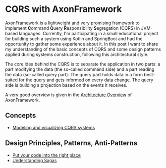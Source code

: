 # CQRS with AxonFramework

[AxonFramework](https://www.axonframework.org/) is a lightweight and very promising framework to implement **C**ommand **Q**uery **R**esponsibility **S**egregation \(CQRS\) in JVM-based languages. Currently, I'm participating in a small educational project for building such a system using Kotlin and SpringBoot and had the opportunity to gather some experience about it. In this post I want to share my understanding of the basic concepts of CQRS and some design patterns applied during systems construction, following this architectural style.

The core idea behind the CQRS is to separate the application in two parts: a part modifying the data \(the so-called command side\) and a part reading the data \(so-called query part\). The query part holds data in a form best-suited for the query and gets informed on every data change. The query side is building a projection based on the events it receives.

A very good overview is given in the [Architecture Overview](https://docs.axonframework.org/part1/architecture-overview.html) of AxonFramework.

## Concepts

* [Modeling and visualizing CQRS systems](modeling-and-visualizing-cqrs-system.md)

## Design Principles, Patterns, Anti-Patterns

* [Put your code into the right place](putting-your-code-into-the-right-place.md)
* [Understanding Sagas](understanding-sagas.md)

